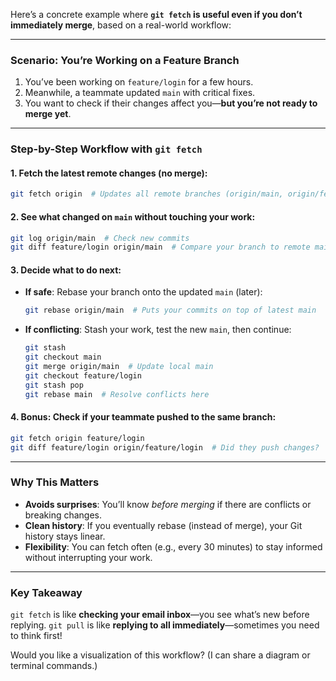 Here’s a concrete example where **`git fetch` is useful even if you don’t immediately merge**, based on a real-world workflow:

---

### **Scenario: You’re Working on a Feature Branch**  
1. You’ve been working on `feature/login` for a few hours.  
2. Meanwhile, a teammate updated `main` with critical fixes.  
3. You want to check if their changes affect you—**but you’re not ready to merge yet**.

---

### **Step-by-Step Workflow with `git fetch`**  

#### 1. Fetch the latest remote changes (no merge):  
```sh
git fetch origin  # Updates all remote branches (origin/main, origin/feature/etc.)
```

#### 2. See what changed on `main` without touching your work:  
```sh
git log origin/main  # Check new commits
git diff feature/login origin/main  # Compare your branch to remote main
```

#### 3. Decide what to do next:  
- **If safe**: Rebase your branch onto the updated `main` (later):  
  ```sh
  git rebase origin/main  # Puts your commits on top of latest main
  ```
- **If conflicting**: Stash your work, test the new `main`, then continue:  
  ```sh
  git stash
  git checkout main
  git merge origin/main  # Update local main
  git checkout feature/login
  git stash pop
  git rebase main  # Resolve conflicts here
  ```

#### 4. Bonus: Check if your teammate pushed to the **same branch**:  
```sh
git fetch origin feature/login
git diff feature/login origin/feature/login  # Did they push changes?
```

---

### **Why This Matters**  
- **Avoids surprises**: You’ll know *before merging* if there are conflicts or breaking changes.  
- **Clean history**: If you eventually rebase (instead of merge), your Git history stays linear.  
- **Flexibility**: You can fetch often (e.g., every 30 minutes) to stay informed without interrupting your work.

---

### **Key Takeaway**  
`git fetch` is like **checking your email inbox**—you see what’s new before replying. `git pull` is like **replying to all immediately**—sometimes you need to think first!  

Would you like a visualization of this workflow? (I can share a diagram or terminal commands.)
